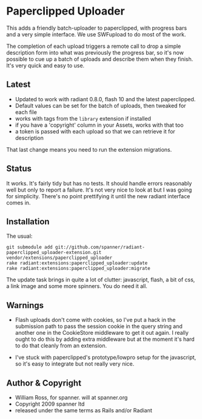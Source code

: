 # Paperclipped Uploader

This adds a friendly batch-uploader to paperclipped, with progress bars and a very simple interface. We use SWFupload to do most of the work. 

The completion of each upload triggers a remote call to drop a simple description form into what was previously the progress bar, so it's now possible to cue up a batch of uploads and describe them when they finish. It's very quick and easy to use.

## Latest

* Updated to work with radiant 0.8.0, flash 10 and the latest paperclipped. 
* Default values can be set for the batch of uploads, then tweaked for each file
* works with tags from the `library` extension if installed
* if you have a 'copyright' column in your Assets, works with that too
* a token is passed with each upload so that we can retrieve it for description

That last change means you need to run the extension migrations.

## Status

It works. It's fairly tidy but has no tests. It should handle errors reasonably well but only to report a failure. It's not very nice to look at but I was going for simplicity. There's no point prettifying it until the new radiant interface comes in.

## Installation

The usual:

	git submodule add git://github.com/spanner/radiant-paperclipped_uploader-extension.git vendor/extensions/paperclipped_uploader
	rake radiant:extensions:paperclipped_uploader:update
	rake radiant:extensions:paperclipped_uploader:migrate

The update task brings in quite a lot of clutter: javascript, flash, a bit of css, a link image and some more spinners. You do need it all.

## Warnings

* Flash uploads don't come with cookies, so I've put a hack in the submission path to pass the session cookie in the query string and another one in the CookieStore middleware to get it out again. I really ought to do this by adding extra middleware but at the moment it's hard to do that cleanly from an extension.

*  I've stuck with paperclipped's prototype/lowpro setup for the javascript, so it's easy to integrate but not really very nice.

## Author & Copyright

* William Ross, for spanner. will at spanner.org
* Copyright 2009 spanner ltd
* released under the same terms as Rails and/or Radiant